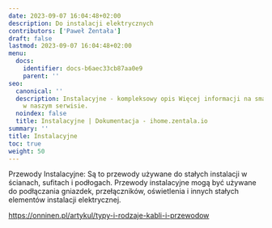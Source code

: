 ```yaml
---
date: 2023-09-07 16:04:48+02:00
description: Do instalacji elektrycznych
contributors: ['Paweł Żentała']
draft: false
lastmod: 2023-09-07 16:04:48+02:00
menu:
  docs:
    identifier: docs-b6aec33cb87aa0e9
    parent: ''
seo:
  canonical: ''
  description: Instalacyjne - kompleksowy opis Więcej informacji na smart home znajdziesz
    w naszym serwisie.
  noindex: false
  title: Instalacyjne | Dokumentacja - ihome.zentala.io
summary: ''
title: Instalacyjne
toc: true
weight: 50
---
```



Przewody Instalacyjne: Są to przewody używane do stałych instalacji w ścianach, sufitach i podłogach. Przewody instalacyjne mogą być używane do podłączania gniazdek, przełączników, oświetlenia i innych stałych elementów instalacji elektrycznej.

https://onninen.pl/artykul/typy-i-rodzaje-kabli-i-przewodow
